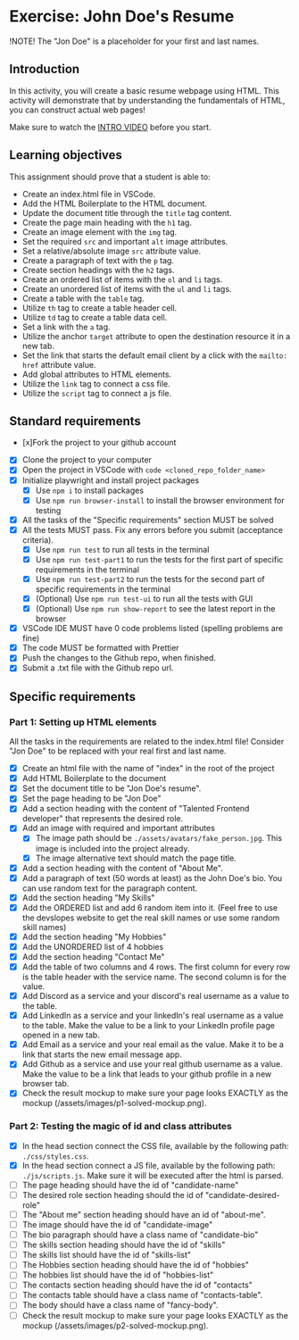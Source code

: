 # Exercise: John Doe's Resume

!NOTE! The "Jon Doe" is a placeholder for your first and last names.

## Introduction

In this activity, you will create a basic resume webpage using HTML. This activity will demonstrate that by understanding the fundamentals of HTML, you can construct actual web pages!

Make sure to watch the [INTRO VIDEO](https://www.loom.com/share/7dc80d1a15f74d718dba51ed8490cacd?sid=40bfa1ba-526c-49b2-993f-7822deb6f731) before you start.

## Learning objectives

This assignment should prove that a student is able to:

- Create an index.html file in VSCode.
- Add the HTML Boilerplate to the HTML document.
- Update the document title through the `title` tag content.
- Create the page main heading with the `h1` tag.
- Create an image element with the `img` tag.
- Set the required `src` and important `alt` image attributes.
- Set a relative/absolute image `src` attribute value.
- Create a paragraph of text with the `p` tag.
- Create section headings with the `h2` tags.
- Create an ordered list of items with the `ol` and `li` tags.
- Create an unordered list of items with the `ul` and `li` tags.
- Create a table with the `table` tag.
- Utilize `th` tag to create a table header cell.
- Utilize `td` tag to create a table data cell.
- Set a link with the `a` tag.
- Utilize the anchor `target` attribute to open the destination resource it in a new tab.
- Set the link that starts the default email client by a click with the `mailto:` `href` attribute value.
- Add global attributes to HTML elements.
- Utilize the `link` tag to connect a css file.
- Utilize the `script` tag to connect a js file.

## Standard requirements

- [x]Fork the project to your github account
- [x] Clone the project to your computer
- [x] Open the project in VSCode with `code <cloned_repo_folder_name>`
- [x] Initialize playwright and install project packages
  - [x] Use `npm i` to install packages
  - [x] Use `npm run browser-install` to install the browser environment for testing
- [x] All the tasks of the "Specific requirements" section MUST be solved
- [x] All the tests MUST pass. Fix any errors before you submit (acceptance criteria).
  - [x] Use `npm run test` to run all tests in the terminal
  - [x] Use `npm run test-part1` to run the tests for the first part of specific requirements in the terminal
  - [x] Use `npm run test-part2` to run the tests for the second part of specific requirements in the terminal
  - [x] (Optional) Use `npm run test-ui` to run all the tests with GUI
  - [x] (Optional) Use `npm run show-report` to see the latest report in the browser
- [x] VSCode IDE MUST have 0 code problems listed (spelling problems are fine)
- [x] The code MUST be formatted with Prettier
- [x] Push the changes to the Github repo, when finished.
- [x] Submit a .txt file with the Github repo url.

## Specific requirements

### Part 1: Setting up HTML elements

All the tasks in the requirements are related to the index.html file! Consider "Jon Doe" to be replaced with your real first and last name.

- [x] Create an html file with the name of "index" in the root of the project
- [x] Add HTML Boilerplate to the document
- [x] Set the document title to be "Jon Doe's resume".
- [x] Set the page heading to be "Jon Doe"
- [x] Add a section heading with the content of "Talented Frontend developer" that represents the desired role.
- [x] Add an image with required and important attributes
  - [x] The image path should be `./assets/avatars/fake_person.jpg`. This image is included into the project already.
  - [x] The image alternative text should match the page title.
- [x] Add a section heading with the content of "About Me".
- [x] Add a paragraph of text (50 words at least) as the John Doe's bio. You can use random text for the paragraph content.
- [x] Add the section heading "My Skills"
- [x] Add the ORDERED list and add 6 random item into it. (Feel free to use the devslopes website to get the real skill names or use some random skill names)
- [x] Add the section heading "My Hobbies"
- [x] Add the UNORDERED list of 4 hobbies
- [x] Add the section heading "Contact Me"
- [x] Add the table of two columns and 4 rows. The first column for every row is the table header with the service name. The second column is for the value.
- [x] Add Discord as a service and your discord's real username as a value to the table.
- [x] Add LinkedIn as a service and your linkedIn's real username as a value to the table. Make the value to be a link to your LinkedIn profile page opened in a new tab.
- [x] Add Email as a service and your real email as the value. Make it to be a link that starts the new email message app.
- [x] Add Github as a service and use your real github username as a value. Make the value to be a link that leads to your github profile in a new browser tab.
- [x] Check the result mockup to make sure your page looks EXACTLY as the mockup (/assets/images/p1-solved-mockup.png).

### Part 2: Testing the magic of id and class attributes

- [x] In the head section connect the CSS file, available by the following path: `./css/styles.css`.
- [x] In the head section connect a JS file, available by the following path: `./js/scripts.js`. Make sure it will be executed after the html is parsed.
- [ ] The page heading should have the id of "candidate-name"
- [ ] The desired role section heading should the id of "candidate-desired-role"
- [ ] The "About me" section heading should have an id of "about-me".
- [ ] The image should have the id of "candidate-image"
- [ ] The bio paragraph should have a class name of "candidate-bio"
- [ ] The skills section heading should have the id of "skills"
- [ ] The skills list should have the id of "skills-list"
- [ ] The Hobbies section heading should have the id of "hobbies"
- [ ] The hobbies list should have the id of "hobbies-list"
- [ ] The contacts section heading should have the id of "contacts"
- [ ] The contacts table should have a class name of "contacts-table".
- [ ] The body should have a class name of "fancy-body".
- [ ] Check the result mockup to make sure your page looks EXACTLY as the mockup (/assets/images/p2-solved-mockup.png).
